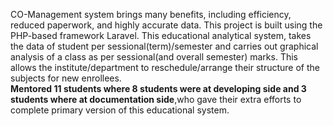 CO-Management system brings many benefits, including efficiency, reduced paperwork, and highly accurate data. This project is built using the PHP-based framework Laravel. This educational analytical system, takes the data of student per sessional(term)/semester and carries out graphical analysis of a class as per sessional(and overall semester) marks. This allows the institute/department to reschedule/arrange their structure of the subjects for new enrollees.<br> <b>Mentored 11 students where 8 students were at developing side and 3 students where at documentation side</b>,who gave their extra efforts to complete primary version of this educational system.
